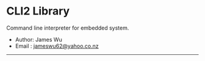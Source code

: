 # CLI2 Library
Command line interpreter for embedded system.

* Author: James Wu
* Email : jameswu62@yahoo.co.nz
---
